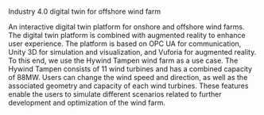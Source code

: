 Industry 4.0 digital twin for offshore wind farm


An interactive digital twin platform for onshore and offshore wind farms. The digital twin platform is combined with augmented reality to enhance user experience. The platform is based on OPC UA for communication, Unity 3D for simulation and visualization, and Vuforia for augmented reality. To this end, we use the Hywind Tampen wind farm as a use case. The Hywind Tampen consists of 11 wind turbines and has a combined capacity of 88MW. Users can change the wind speed and direction, as well as the associated geometry and capacity of each wind turbines. These features enable the users to simulate different scenarios related to further development and optimization of the wind farm.

 
